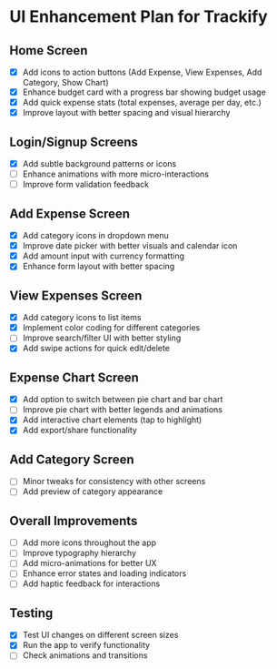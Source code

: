 # UI Enhancement Plan for Trackify

## Home Screen
- [x] Add icons to action buttons (Add Expense, View Expenses, Add Category, Show Chart)
- [x] Enhance budget card with a progress bar showing budget usage
- [x] Add quick expense stats (total expenses, average per day, etc.)
- [x] Improve layout with better spacing and visual hierarchy

## Login/Signup Screens
- [x] Add subtle background patterns or icons
- [ ] Enhance animations with more micro-interactions
- [ ] Improve form validation feedback

## Add Expense Screen
- [x] Add category icons in dropdown menu
- [x] Improve date picker with better visuals and calendar icon
- [x] Add amount input with currency formatting
- [x] Enhance form layout with better spacing

## View Expenses Screen
- [x] Add category icons to list items
- [x] Implement color coding for different categories
- [ ] Improve search/filter UI with better styling
- [x] Add swipe actions for quick edit/delete

## Expense Chart Screen
- [x] Add option to switch between pie chart and bar chart
- [ ] Improve pie chart with better legends and animations
- [x] Add interactive chart elements (tap to highlight)
- [x] Add export/share functionality

## Add Category Screen
- [ ] Minor tweaks for consistency with other screens
- [ ] Add preview of category appearance

## Overall Improvements
- [ ] Add more icons throughout the app
- [ ] Improve typography hierarchy
- [ ] Add micro-animations for better UX
- [ ] Enhance error states and loading indicators
- [ ] Add haptic feedback for interactions

## Testing
- [x] Test UI changes on different screen sizes
- [x] Run the app to verify functionality
- [ ] Check animations and transitions
